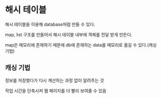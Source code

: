 # 해시 테이블

해시 테이블을 이용해 database처럼 만들 수 있다.

map, list 구조를 만들어서 해시 테이블 내부에 객체를 전달 받게 만든다.

map은 메모리에 존재하기 때문에 db에 존재하는 data를 메모리로 옮길 수 있다.(캐싱 기법)

## 캐싱 기법
정보를 저장했다가 다시 계산하는 과정 없이 알려주는 것

작업 시간을 단축시켜 웹 페이지를 더 빨리 보여줄 수 있음


